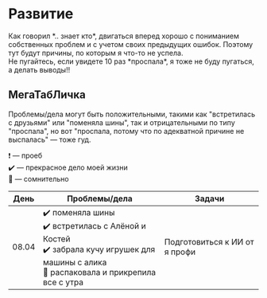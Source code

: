 # Развитие

Как говорил \*.. знает кто\*, двигаться вперед хорошо с пониманием собственных проблем и с учетом своих предыдущих ошибок.
Поэтому тут будут причины, по которым я что-то не успела.\
Не пугайтесь, если увидете 10 раз \*проспала\*, я тоже не буду пугаться, а делать выводы!!

## МегаТабЛичка

Проблемы/дела могут быть положительными, такими как "встретилась с друзьями" или "поменяла шины", так и отрицательными по типу "проспала", 
но вот "проспала, потому что по адекватной причине не выспалась" &mdash; тоже гуд.

:exclamation: &mdash; проеб\
:heavy_check_mark: &mdash; прекрасное дело моей жизни\
:small_orange_diamond: &mdash; сомнительно


| День       | Проблемы/дела  | Задачи |
|---------|--------|--------|
| 08.04 | :heavy_check_mark: поменяла шины <br> :heavy_check_mark: встретилась с Алёной и Костей <br> :heavy_check_mark: забрала кучу игрушек для машины с алика <br> :small_orange_diamond: распаковала и прикрепила все с утра | Подготовиться к ИИ от я профи |
